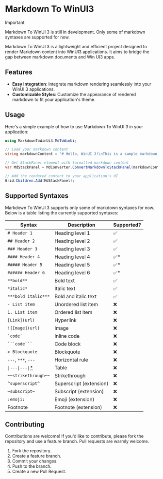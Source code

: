 # Markdown To WinUI3

> [!IMPORTANT]  
> Markdown To WinUI 3 is still in development. Only some of markdown syntaxes are supported for now.

Markdown To WinUI 3 is a lightweight and efficient project designed to render Markdown content into WinUI3 applications. It aims to bridge the gap between markdown documents and Win UI3 apps.

## Features

- **Easy Integration**: Integrate markdown rendering seamlessly into your WinUI 3 applications.
- **Customizable Styles**: Customize the appearance of rendered markdown to fit your application's theme.

## Usage

Here's a simple example of how to use Markdown To WinUI 3 in your application:

```csharp
using MarkdownToWinUi3.MdToWinUi;

// Load your markdown content
string markdownContent = "# Hello, WinUI 3!\nThis is a sample markdown content.";

// Get StackPanel element with formatted markdown content
var MdStackPanel = MdConverter.ConvertMarkdownToStackPanel(markdownContent);

// Add the rendered content to your application's UI
Grid.Children.Add(MdStackPanel);
```

## Supported Syntaxes
Markdown To WinUI 3 supports only some of markdown syntaxes for now. Below is a table listing the currently supported syntaxes:

| **Syntax**                                                               | **Description**         | Supported? |
|--------------------------------------------------------------------------|-------------------------|------------|
| `# Header 1`                                                             | Heading level 1         |      ✅     |
| `## Header 2`                                                            | Heading level 2         |      ✅     |
| `### Header 3`                                                           | Heading level 3         |      ✅     |
| `#### Header 4`                                                          | Heading level 4         |     ✅*     |
| `##### Header 5`                                                         | Heading level 5         |     ✅*     |
| `###### Header 6`                                                        | Heading level 6         |     ✅*     |
| `**bold**`                                                               | Bold text               |      ✅     |
| `*italic*`                                                               | Italic text             |      ✅     |
| `***bold italic***`                                                      | Bold and italic text    |      ✅     |
| `- List item`                                                            | Unordered list item     |      ❌     |
| `1. List item`                                                           | Ordered list item       |      ❌     |
| `[Link](url)`                                                            | Hyperlink               |      ❌     |
| `![Image](url)`                                                          | Image                   |      ❌     |
| `` `code` ``                                                             | Inline code             |      ❌     |
| ` ```code``` `                                                           | Code block              |      ❌     |
| `> Blockquote`                                                           | Blockquote              |      ❌     |
| `---`, `***`, `---`                                                      | Horizontal rule         |      ❌     |
| `\|---\|---\|`[*](https://www.markdownguide.org/extended-syntax/#tables) | Table                   |      ❌     |
| `~~strikethrough~~`                                                      | Strikethrough           |      ❌     |
| `^superscript^`                                                          | Superscript (extension) |      ❌     |
| `~subscript~`                                                            | Subscript (extension)   |      ❌     |
| `:emoji:`                                                                | Emoji (extension)       |      ❌     |
| Footnote                                                                 | Footnote (extension)    |      ❌     |


## Contributing
Contributions are welcome! If you'd like to contribute, please fork the repository and use a feature branch. Pull requests are warmly welcome.

1. Fork the repository.
2. Create a feature branch.
3. Commit your changes.
4. Push to the branch.
5. Create a new Pull Request.

